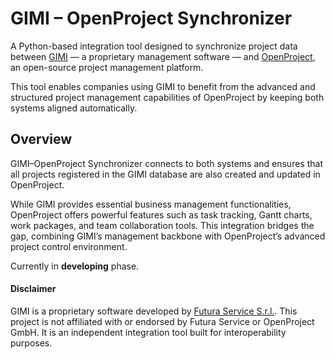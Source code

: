 # GIMI – OpenProject Synchronizer

A Python-based integration tool designed to synchronize project data between [GIMI](https://www.futuraservice.com/gimi-.net.html) 
— a proprietary management software — 
and [OpenProject](https://www.openproject.org/), an open-source project management platform.

This tool enables companies using GIMI to benefit from the advanced and structured project management capabilities of OpenProject by keeping both systems aligned automatically.

## Overview

GIMI–OpenProject Synchronizer connects to both systems and ensures that all projects registered in the GIMI database are also created and updated in OpenProject.

While GIMI provides essential business management functionalities, OpenProject offers powerful features such as task tracking, Gantt charts, work packages, and team collaboration tools.
This integration bridges the gap, combining GIMI’s management backbone with OpenProject’s advanced project control environment.

Currently in **developing** phase.

#### Disclaimer
GIMI is a proprietary software developed by [Futura Service S.r.l.](https://www.futuraservice.com/).
This project is not affiliated with or endorsed by Futura Service or OpenProject GmbH.
It is an independent integration tool built for interoperability purposes.

